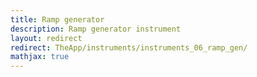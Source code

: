 ```yaml
---
title: Ramp generator
description: Ramp generator instrument
layout: redirect
redirect: TheApp/instruments/instruments_06_ramp_gen/
mathjax: true
---
```

